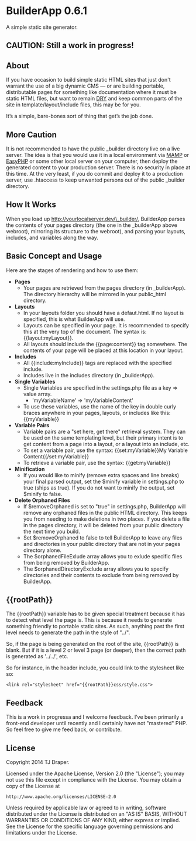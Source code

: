# BuilderApp 0.6.1

A simple static site generator.

## CAUTION: Still a work in progress!

## About

If you have occasion to build simple static HTML sites that just don't warrant the use of a big dynamic CMS — or are building portable, distributable pages for something like documentation where it must be static HTML files, but want to remain [DRY] and keep common parts of the site in template/layout/include files, this may be for you.

It’s a simple, bare-bones sort of thing that get’s the job done.

[DRY]: http://en.wikipedia.org/wiki/Don't_repeat_yourself

## More Caution

It is not recommended to have the public \_builder directory live on a live server. The idea is that you would use it in a local environment via [MAMP] or [EasyPHP] or some other local server on your computer, then deploy the generated content to your production server. There is no security in place at this time. At the very least, if you do commit and deploy it to a production server, use .htaccess to keep unwanted persons out of the public \_builder directory.

[MAMP]: http://www.mamp.info/
[EasyPHP]: http://www.easyphp.org/

## How It Works

When you load up http://yourlocalserver.dev/\_builder/, BuilderApp parses the contents of your pages directory (the one in the \_builderApp above webroot), mirroring its structure to the webroot), and parsing your layouts, includes, and variables along the way.

## Basic Concept and Usage

Here are the stages of rendering and how to use them:

- **Pages**
	- Your pages are retrieved from the pages directory (in \_builderApp). The directory hierarchy will be mirrored in your public_html directory.
- **Layouts**
	- In your layouts folder you should have a defaut.html. If no layout is specified, this is what BuilderApp will use.
	- Layouts can be specified in your page. It is recommended to specify this at the very top of the document. The syntax is: {{layout:myLayout}}.
	- All layouts should include the {{page:content}} tag somewhere. The contents of your page will be placed at this location in your layout.
- **Includes**
	- All {{include:myInclude}} tags are replaced with the specified include.
	- Includes live in the includes directory (in \_builderApp).
- **Single Variables**
	- Single Variables are specified in the settings.php file as a key => value array.
		- 'myVariableName' => 'myVariableContent'
	- To use these variables, use the name of the key in double curly braces anywhere in your pages, layouts, or includes like this: {{myVariable}}
- **Variable Pairs**
	- Variable pairs are a "set here, get there" retrieval system. They can be used on the same templating level, but their primary intent is to get content from a page into a layout, or a layout into an include, etc.
	- To set a variable pair, use the syntax: {{set:myVariable}}My Variable Content{{/set:myVariable}}
	- To retrieve a variable pair, use the syntax: {{get:myVariable}}
- **Minification**
	- If you would like to minify (remove extra spaces and line breaks) your final parsed output, set the $minify variable in settings.php to true (ships as true). If you do not want to minify the output, set $minify to false.
- **Delete Orphaned Files**
	- If $removeOrphaned is set to "true" in settings.php, BuilderApp will remove any orphaned files in the public HTML directory. This keeps you from needing to make deletions in two places. If you delete a file in the pages directory, it will be deleted from your public directory the next time you build.
	- Set $removeOrphaned to false to tell BuilderApp to leave any files and directories in your public directory that are not in your pages directory alone.
	- The $orphanedFileExlude array allows you to exlude specific files from being removed by BuilderApp.
	- The $orphanedDirectoryExclude array allows you to specify directories and their contents to exclude from being removed by BuilderApp.

## {{rootPath}}

The {{rootPath}} variable has to be given special treatment because it has to detect what level the page is. This is because it needs to generate something friendly to portable static sites. As such, anything past the first level needs to generate the path in the style of "../".

So, if the page is being generated on the root of the site, {{rootPath}} is blank. But if it is a level 2 or level 3 page (or deeper), then the correct path is generated as '../../', etc.

So for instance, in the header include, you could link to the stylesheet like so:

	<link rel="stylesheet" href="{{rootPath}}css/style.css">

## Feedback

This is a work in progressa and I welcome feedback. I’ve been primarily a front-end developer until recently and I certainly have not "mastered" PHP. So feel free to give me feed back, or contribute.

## License

Copyright 2014 TJ Draper.

Licensed under the Apache License, Version 2.0 (the "License");
you may not use this file except in compliance with the License.
You may obtain a copy of the License at

	http://www.apache.org/licenses/LICENSE-2.0

Unless required by applicable law or agreed to in writing, software
distributed under the License is distributed on an "AS IS" BASIS,
WITHOUT WARRANTIES OR CONDITIONS OF ANY KIND, either express or implied.
See the License for the specific language governing permissions and
limitations under the License.